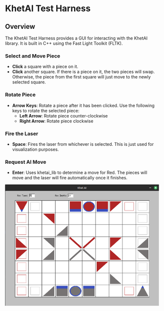 # KhetAI Test Harness

## Overview

The KhetAI Test Harness provides a GUI for interacting with the KhetAI library. It is built in C++ using the Fast Light Toolkit (FLTK).

### Select and Move Piece

- **Click** a square with a piece on it.
- **Click** another square. If there is a piece on it, the two pieces will swap. Otherwise, the piece from the first square will just move to the newly selected square.

### Rotate Piece

- **Arrow Keys**: Rotate a piece after it has been clicked. Use the following keys to rotate the selected piece:
  - **Left Arrow**: Rotate piece counter-clockwise
  - **Right Arrow**: Rotate piece clockwise

### Fire the Laser

- **Space**: Fires the laser from whichever is selected. This is just used for visualization purposes.

### Request AI Move

- **Enter**: Uses khetai_lib to determine a move for Red. The pieces will move and the laser will fire automatically once it finishes.

![board](assets/example_board.png)
